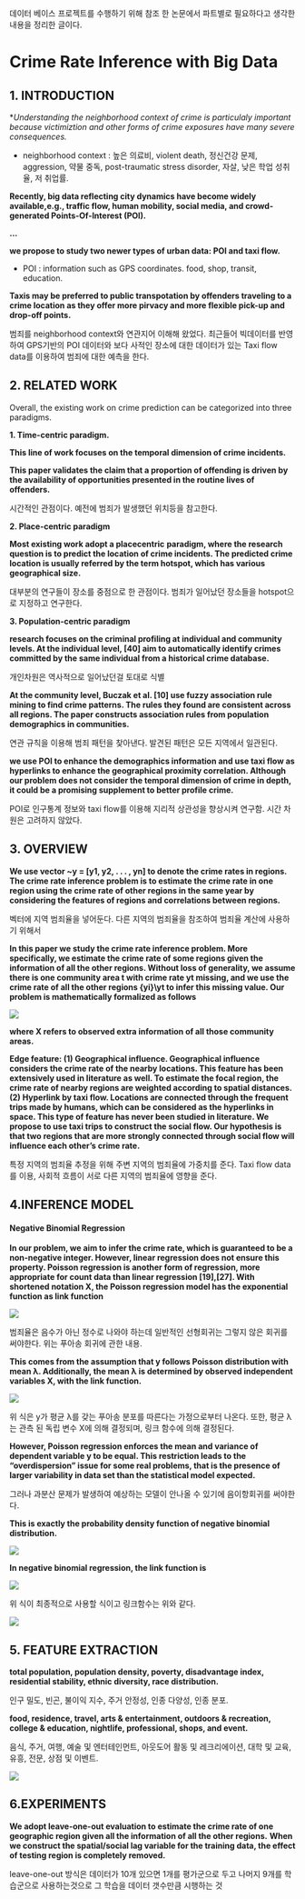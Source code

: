 데이터 베이스 프로젝트를 수행하기 위해 참조 한 논문에서
파트별로 필요하다고 생각한 내용을 정리한 글이다. 

# **Crime Rate Inference with Big Data**

## 1. INTRODUCTION

**Understanding the *neighborhood context of crime is particulaly important because victimiztion and other forms of crime exposures have many severe consequences.**

- neighborhood context : 높은 의료비, violent death, 정신건강 문제, aggression, 약물 중독, post-traumatic stress disorder, 자살, 낮은 학업 성취율, 저 취업률.

**Recently, big data reflecting city dynamics have become widely available,e.g., traffic flow, human mobility, social media, and crowd-generated Points-Of-Interest (POI).**

**...**

**we propose to study two newer types of urban data: POI and taxi flow.**

- POI : information such as GPS coordinates. food, shop, transit, education.  

**Taxis may be preferred to public transpotation by offenders traveling to a crime location as they offer more pirvacy and more flexible pick-up and drop-off points.**



범죄를 neighborhood context와 연관지어 이해해 왔었다. 최근들어 빅데이터를 반영하여 GPS기반의 POI 데이터와 보다 사적인 장소에 대한 데이터가 있는 Taxi flow data를 이용하여 범죄에 대한 예측을 한다.

## 2. RELATED WORK

Overall, the existing work on crime prediction can be categorized
into three paradigms.

**1. Time-centric paradigm.**

**This line of work focuses on the temporal dimension of crime incidents.**

**This paper validates the claim that a proportion of offending is driven by the availability of opportunities presented in the routine lives of offenders.**

시간적인 관점이다. 
예전에 범죄가 발생했던 위치등을 참고한다.

**2. Place-centric paradigm**

**Most existing work adopt a placecentric**
**paradigm, where the research question is to predict the location of crime incidents. The predicted crime location is usually referred by the term hotspot, which has various geographical size.**

대부분의 연구들이 장소를 중점으로 한 관점이다.
범죄가 일어났던 장소들을 hotspot으로 지정하고 연구한다.

**3. Population-centric paradigm**



**research focuses on the criminal profiling at individual and community levels. At the individual level, [40] aim to automatically identify crimes committed by the same individual from a historical crime database.**

개인차원은 역사적으로 일어났던걸 토대로 식별

**At the community level, Buczak et al. [10] use fuzzy association rule mining to find crime patterns. The rules they found are consistent across all regions. The paper constructs association rules from population demographics in communities.**

연관 규칙을 이용해 범죄 패턴을 찾아낸다. 발견된 패턴은 모든 지역에서 일관된다.

**we use POI to enhance the demographics information and use taxi flow as hyperlinks to enhance the geographical proximity correlation. Although our problem does not consider the temporal dimension of crime in depth, it could be a promising supplement to better profile crime.**

POI로 인구통계 정보와 taxi flow를 이용해 지리적 상관성을 향상시켜 연구함.
시간 차원은 고려하지 않았다.

## **3. OVERVIEW**

**We use vector ~y = [y1, y2, . . . , yn] to denote the crime rates in regions.** 
**The crime rate inference problem is to estimate the crime rate in one region using the crime rate of other regions in the same year by considering the features of regions and correlations between regions.**

벡터에 지역 범죄율을 넣어둔다. 다른 지역의 범죄율을 참조하여 범죄율 계산에 사용하기 위해서

**In this paper we study the crime rate inference problem. More specifically, we estimate the crime rate of some regions given the information of all the other regions. Without loss of generality, we assume there is one community area t with crime rate yt missing, and we use the crime rate of all the other regions {yi}\yt to infer this missing value. Our problem is mathematically formalized as follows**

![](https://raw.githubusercontent.com/pci2676/db_pjt/master/img/1.JPG)

**where X refers to observed extra information of all those community areas.**



**Edge feature: (1) Geographical influence. Geographical influence considers the crime rate of the nearby locations. This feature has been extensively used in literature as well. To estimate the focal region, the crime rate of nearby regions are weighted according to spatial distances. (2) Hyperlink by taxi flow. Locations are connected through the frequent trips made by humans, which can be considered as the hyperlinks in space. This type of feature has never been studied in literature. We propose to use taxi trips to construct the social flow. Our hypothesis is that two regions that are more strongly connected through social flow will influence each other’s crime rate.**

특정 지역의 범죄율 추정을 위해 주변 지역의 범죄율에 가중치를 준다.
Taxi flow data를 이용, 사회적 흐름이 서로 다른 지역의 범죄율에 영향을 준다.



## 4.INFERENCE MODEL

#### Negative Binomial Regression

**In our problem, we aim to infer the crime rate, which is guaranteed to be a non-negative integer. However, linear regression does not ensure this property. Poisson regression is another form of regression, more appropriate for count data than linear regression [19],[27]. With shortened notation X, the Poisson regression model has the exponential function as link function**

![](https://raw.githubusercontent.com/pci2676/db_pjt/master/img/2.JPG)

범죄율은 음수가 아닌 정수로 나와야 하는데 일반적인 선형회귀는 그렇지 않은 회귀를 써야한다.
위는 푸아송 회귀에 관한 내용.

**This comes from the assumption that y follows Poisson distribution with mean λ. Additionally, the mean λ is determined by observed independent variables X, with the link function.**

![](https://raw.githubusercontent.com/pci2676/db_pjt/master/img/3.JPG)

 위 식은 y가 평균 λ를 갖는 푸아송 분포를 따른다는 가정으로부터 나온다. 또한, 평균 λ는 관측 된 독립 변수 X에 의해 결정되며, 링크 함수에 의해 결정된다.

**However, Poisson regression enforces the mean and variance of dependent variable y to be equal. This restriction leads to the “overdispersion” issue for some real problems, that is the presence of larger variability in data set than the statistical model expected.**

그러나 과분산 문제가 발생하여 예상하는 모델이 안나올 수 있기에 음이항회귀를 써야한다.

**This is exactly the probability density function of negative binomial distribution.**

![](https://raw.githubusercontent.com/pci2676/db_pjt/master/img/4.JPG)

**In negative binomial regression, the link function is**

![](https://raw.githubusercontent.com/pci2676/db_pjt/master/img/5.JPG)

위 식이 최종적으로 사용할 식이고 링크함수는 위와 같다.

![](https://raw.githubusercontent.com/pci2676/db_pjt/master/img/6.JPG)



## 5. FEATURE EXTRACTION

**total population, population density, poverty, disadvantage index, residential stability, ethnic diversity, race distribution.**

인구 밀도, 빈곤, 불이익 지수, 주거 안정성, 인종 다양성, 인종 분포.

**food, residence, travel, arts & entertainment, outdoors & recreation, college & education, nightlife, professional, shops, and event.**

음식, 주거, 여행, 예술 및 엔터테인먼트, 아웃도어 활동 및 레크리에이션, 대학 및 교육, 유흥, 전문, 상점 및 이벤트.

![](https://raw.githubusercontent.com/pci2676/db_pjt/master/img/7.JPG)

## 6.EXPERIMENTS

**We adopt leave-one-out evaluation to estimate the crime rate of one geographic region given all the information of all the other regions.**
**When we construct the spatial/social lag variable for the training data, the effect of testing region is completely removed.**

leave-one-out 방식은 데이터가 10개 있으면 1개를 평가군으로 두고 나머지 9개를 학습군으로 사용하는것으로 그 학습을 데이터 갯수만큼 시행하는 것
